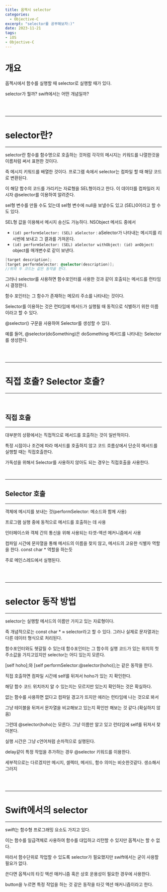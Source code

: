 ```yaml
---
title: 옵젝시 selector
categories:
  - Objective-C
excerpt: "selector를 공부해보자:)"
date: 2023-11-21
tags:
- iOS
- Objective-C
---
```


# 개요

옵젝시에서 함수를 실행할 때 selector로 실행할 때가 있다.

selector가 뭘까? swift에서는 어떤 개념일까?


<br />
<br />

---

# selector란?

---

selector란 함수를 함수명으로 호출하는 것처럼 각각의 메시지는 키워드를 나열한것을 이름처럼 써서 표현한 것이다.

즉 메시지 키워드를 배열한 것이다. 프로그램 속에서 selector는 컴파일 할 때 해당 코드로 변환된다.

이 해당 함수의 코드를 가리키는 자료형을 SEL형이라고 한다. 이 데이터를 컴파일러 지시자 @selector를 이용하여 알려준다.

sel형 변수를 만들 수도 있는데 sel형 변수에 null을 보낼수도 있고 (SEL)0이라고 할 수도 있다.

SEL형 값을 이용해서 메시지 송신도 가능하다. NSObject 메서드 중에서

* `(id) performSelector: (SEL) aSelector` : aSelector가 나타내는 메시지를 리시번에 보내고 그 결과를 가져온다.
* `(id) performSelector: (SEL) aSelector withObject: (id) anObject`: object를 매개변수로 같이 보낸다.

```objective-c
[target description];
[target performSelector: @selector(description)];
//위의 두 코드는 같은 동작을 한다.
```

그러나 selector를 사용하면 함수포인터를 사용한 것과 같이 호출되는 메서드를 런타임 시 결정한다.

함수 포인터는 그 함수가 존재하는 메모리 주소를 나타내는 것이다.

Selector를 이용하는 것은 런타임에 메서드가 실행될 때 동적으로 식별하기 위한 이름이라고 할 수 있다.

@selector() 구문을 사용하여 Selector를 생성할 수 있다. 

예를 들어, @selector(doSomething)은 doSomething 메서드를 나타내는 Selector를 생성한다.


<br />
<br />

---

# 직접 호출? Selector 호출?

---

<br />



## 직접 호출

---

대부분의 상황에서는 직접적으로 메서드를 호출하는 것이 일반적이다.

특정 시점이나 조건에 따라 메서드를 호출하지 않고 코드 흐름상에서 단순히 메서드를 실행할 때는 직접호출한다.

가독성을 위해서 Selector를 사용하지 않아도 되는 경우는 직접호출을 사용한다.


<br />

---

## Selector 호출

---

객체에 메시지를 보내는 것(performSelector: 메소드와 함께 사용)

프로그램 실행 중에 동적으로 메서드를 호출하는 데 사용

인터페이스와 객체 간의 통신을 위해 사용되는 타겟-액션 메커니즘에서 사용

컴파일 시간에 문자열을 통해 메서드의 이름을 찾지 않고, 메서드의 고유한 식별자 역할을 한다. const char * 역할을 하는듯

주로 메인스레드에서 실행된다. 


<br />
<br />

---

# selector 동작 방법

---

selector는 실행할 메서드의 이름만 가지고 있는 자료형이다.

즉 개념적으로는 const char * ≈ selector라고 할 수 있다. 그러나 실제로 문자열과는 다른 데이터 형식으로 처리된다.

함수포인터와도 헷갈릴 수 있는데 함수포인터는 그 함수의 실행 코드가 있는 위치의 첫 주소값을 가지고있지만 selector는 어디 있는지 모른다.

[self hoho];와 [self performSelector:@selector(hoho)];는 같은 동작을 한다.

직접 호출하면 컴파일 시간에 self를 뒤져서 hoho가 있는 지 확인한다.

해당 함수 코드 위치까지 알 수 있는지는 모르지만 있는지 확인하는 것은 확실하다.

없는 함수를 사용하면 없다고 컴파일 경고가 뜨지만 에러는 런타임에 나는 것으로 봐서

그냥 테이블을 뒤져서 문자열을 비교해보고 있는지 확인만 해보는 것 같다.(확실하지 않음)

그런데 @selector(hoho)는 모른다. 그냥 이름만 알고 있고 런타임에 self를 뒤져서 찾아본다.

실행 시간은 그냥 c언어처럼 순차적으로 실행된다.

delay같이 특정 작업을 추가하는 경우 @selector 키워드를 이용한다.

세부적으로는 다르겠지만 메시지, 셀렉터, 메서드, 함수 의미는 비슷한것같다. 생소해서 그러지









<br />
<br />

---

# Swift에서의 selector

---

swift는 함수형 프로그래밍 요소도 가지고 있다.

이는 함수를 일급객체로 사용하여 함수를 대입하고 리턴할 수 있지만 옵젝시는 할 수 없다.

따라서 함수단위로 작업할 수 있도록 selector가 필요했지만 swift에서는 굳이 사용할 필요가 없다.

쓴다면 옵젝시의 타깃 액션 매커니즘 혹은 상호 운용성이 필요한 경우에 사용한다.

button을 누르면 특정 작업을 하는 것 같은 동작을 타깃 액션 매커니즘이라고 한다.


